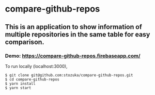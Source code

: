# compare-github-repos

## This is an application to show information of multiple repositories in the same table for easy comparison.

### Demo: https://compare-github-repos.firebaseapp.com/

To run locally (localhost:3000),

```
$ git clone git@github.com:stozuka/compare-github-repos.git
$ cd compare-github-repos
$ yarn install
$ yarn start
```
